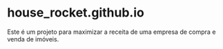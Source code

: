 # house_rocket.github.io
Este é um projeto para maximizar a receita de uma empresa de compra e venda de imóveis. 
